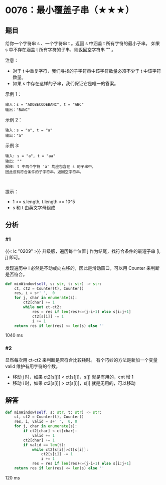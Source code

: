 # 0076：最小覆盖子串（★★★）


## 题目

给你一个字符串 s 、一个字符串 t 。返回 s 中涵盖 t 所有字符的最小子串。
如果 s 中不存在涵盖 t 所有字符的子串，则返回空字符串 "" 。


注意：
- 对于 t 中重复字符，我们寻找的子字符串中该字符数量必须不少于 t 中该字符数量。
- 如果 s 中存在这样的子串，我们保证它是唯一的答案。

示例 1：

	输入：s = "ADOBECODEBANC", t = "ABC"
	输出："BANC"

示例 2：

	输入：s = "a", t = "a"
	输出："a"

示例 3:

	输入: s = "a", t = "aa"
	输出: ""
	解释: t 中两个字符 'a' 均应包含在 s 的子串中，
	因此没有符合条件的子字符串，返回空字符串。
 

提示：
- 1 <= s.length, t.length <= 10^5
- s 和 t 由英文字母组成
 
 

## 分析

### #1

{{< lc "0209" >}} 升级版，遍历每个位置 j 作为结尾，找符合条件的最短子串 [i, j] 即可。

发现遍历中 i 必然是不动或向右移的，因此是滑动窗口，可以用 Counter 来判断是否符合。

```python
def minWindow(self, s: str, t: str) -> str:
    ct, ct2 = Counter(t), Counter()
    res, i = s+' ',  0
    for j, char in enumerate(s):
        ct2[char] += 1
        while not ct-ct2:
            res = res if len(res)<=(j-i+1) else s[i:j+1] 
            ct2[s[i]] -= 1
            i += 1
    return res if len(res) <= len(s) else ''
```
1040 ms

### #2

显然每次用 ct-ct2 来判断是否符合比较耗时。
有个巧妙的方法是新加一个变量 valid 维护有用字符的个数。
- 移动 j 时，如果 ct2[s[j]] < ct[s[j]]，s[j] 就是有用的，cnt 增 1
- 移动 i 时，如果 ct2[s[i]] > ct[s[i]]，s[i] 就是无用的，可以移动

## 解答

```python
def minWindow(self, s: str, t: str) -> str:
    ct, ct2 = Counter(t), Counter()
    res, i, valid = s+' ',  0, 0
    for j, char in enumerate(s):
        if ct2[char] < ct[char]:
            valid += 1
        ct2[char] += 1
        if valid == len(t):
            while ct2[s[i]]>ct[s[i]]:
                ct2[s[i]] -= 1
                i += 1
            res = res if len(res)<=(j-i+1) else s[i:j+1]
    return res if len(res) <= len(s) else ''
```
120 ms
